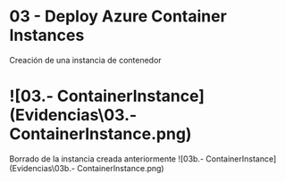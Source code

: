 # 03 - Deploy Azure Container Instances
Creación de una instancia de contenedor
# ![03.- ContainerInstance](Evidencias\03.- ContainerInstance.png)


Borrado de la instancia creada anteriormente
![03b.- ContainerInstance](Evidencias\03b.- ContainerInstance.png)

